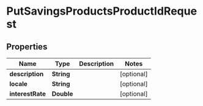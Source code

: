 # PutSavingsProductsProductIdRequest

## Properties
Name | Type | Description | Notes
------------ | ------------- | ------------- | -------------
**description** | **String** |  |  [optional]
**locale** | **String** |  |  [optional]
**interestRate** | **Double** |  |  [optional]
